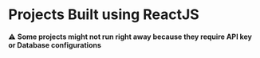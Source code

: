# Projects Built using ReactJS

:warning: **Some projects might not run right away because they require API key or Database configurations**
